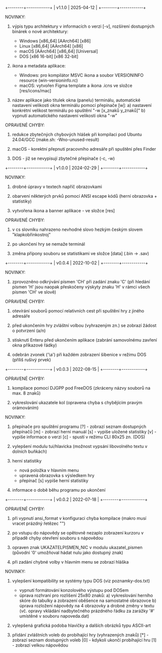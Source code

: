 +--------+------------+
| v1.1.0 | 2025-04-12 |
+--------+------------+


NOVINKY:

1) výpis typu architektury v informacích o verzi [-v],
   rozšírení dostupných binárek o nové architektury:
   - Windows [x86_64] [AArch64] [x86]
   - Linux   [x86_64] [AArch64] [x86]
   - macOS   [AArch64] [x86_64] [Universal]
   - DOS     [x86 16-bit] [x86 32-bit]

2) ikona a metadata aplikace:
   - Windows: pro kompilátor MSVC ikona a soubor
     VERSIONINFO resource (win-versioninfo.rc)
   - macOS: vytvořen Figma template a ikona .icns
     ve složce [res/icons/mac]

3) název aplikace jako titulek okna (panelu) terminálu,
   automatické nastavení velikosti okna terminálu
   pomocí přepínače [w]:
   a) nastavení konkrétní velikost terminálu po spuštění
      "-w [x_znaků y_znaků]"
   b) vypnutí automatického nastavení velikosti okna
      "-w"


OPRAVENÉ CHYBY:

1) redukce zbytečných chybových hlášek při kompilaci
   pod Ubuntu 24.04/GCC (make.sh: -Wno-unused-result)

2) macOS - korektní přepnutí pracovního adresáře při
   spuštění přes Finder

3) DOS - již se nevypisují zbytečné přepínače (-c, -w)


+--------+------------+
| v1.0.0 | 2024-02-29 |
+--------+------------+


NOVINKY:

1) drobné úpravy v textech napříč obrazovkami

2) obarvení některých prvků pomocí ANSI escape kódů
   (herní obrazovka + statistiky)

3) vytvořena ikona a banner aplikace - ve složce [res]


OPRAVENÉ CHYBY:

1) v cs slovníku nahrazeno nevhodné slovo hezkým
   českým slovem "klapkobřinkostroj"

2) po ukončení hry se nemaže terminál

3) změna přípony souboru se statistikami ve složce [data]
   (.bin -> .sav)


+--------+------------+
| v0.0.4 | 2022-10-02 |
+--------+------------+


NOVINKY:

1) zprovozněno odkrývání písmen 'CH' při zadání znaku 'C'
   (při hledání písmen 'H' jsou naopak přeskočeny výskyty
    znaku 'H' v rámci všech písmen 'CH' ve slově)


OPRAVENÉ CHYBY:

1) otevírání souborů pomocí relativních cest
   při spuštění hry z jiného adresáře

2) před ukončením hry zvláštní volbou (vyhrazeným zn.)
   se zobrazí žádost o potvrzení (a/n)

3) stisknutí Enteru před ukončením aplikace
   (zabrání samovolnému zavření okna příkazové řádky)

4) odebrán zvonek ('\a') při každém zobrazení šibenice
   v režimu DOS (příliš rušivý prvek)


+--------+------------+
| v0.0.3 | 2022-08-15 |
+--------+------------+


OPRAVENÉ CHYBY:

1) kompilace pomocí DJGPP pod FreeDOS
   (zkráceny názvy souborů na max. 8 znaků)

2) vykreslování ukazatele kol
   (opravena chyba s chybějícím pravým orámováním)


NOVINKY:

1) přepínače pro spuštění programu
   [?] - zobrazí seznam dostupných přepínačů
   [m] - zobrazí herní manuál
   [s] - vypíše uložené statistiky
   [v] - vypíše informace o verzi
   [c] - spustí v režimu CLI 80x25 zn. (DOS)

2) vylepšení modulu tui/hlavicka
   (možnost vypsání libovolného textu v dolních buňkách)

3) herní statistiky
   - nová položka v hlavním menu
   - upravená obrazovka s výsledkem hry
   - přepínač [s] vypíše herní statistiky

4) informace o době běhu programu po ukončení


+--------+------------+
| v0.0.2 | 2022-07-18 |
+--------+------------+


OPRAVENÉ CHYBY:

1) při vypnutí ansi_format v konfiguraci chyba kompilace
   (makro musí vracet prázdný řetězec "")

2) po vstupu do nápovědy se opětovně nezaplo zobrazení
   kurzoru v případě chyby otevření souboru s nápovědou

3) opraven znak UKAZATELPISMEN_NIC v modulu ukazatel_pismen
   (původní '0' umožňoval hádat nulu jako dostupný znak)

4) při zadání chybné volby v hlavním menu se zobrazí hláška


NOVINKY:

1) vylepšení kompatibility se systémy typu DOS (viz poznamky-dos.txt)
   - vypnutí formátování konzolového výstupu pod DOSem
   - úprava rozhraní pro rozlišení 25x80 znaků:
     a) vykreslování herního skóre do tabulky a zobrazení oběšence na
        samostatné obrazovce
     b) úprava rozložení nápovědy na 4 obrazovky a drobné změny v textu
        (vč. opravy vkládání nadbytečného prázdného řádku za zarážky '#'
        umístěné v souboru napoveda.dat)

2) vylepšená grafická podoba hlavičky a dalších obrázků typu ASCII-art

3) přidání zvláštních voleb do probíhající hry (vyhrazených znaků)
   [*] - zobrazí seznam dostupných voleb
   [0] - kdykoli ukončí probíhající hru
   [1] - zobrazí velkou nápovědou
